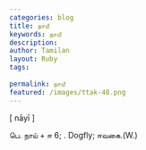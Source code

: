```yaml
---
categories: blog
title: நாயீ
keywords: நாயீ
description: 
author: Tamilan
layout: Ruby
tags: 
 
permalink: நாயீ
featured: /images/ttak-48.png
---
```

  
[ nāyī ]  
  
பெ. நாய் + ஈ 6; . Dogfly; ஈவகை.(W.)